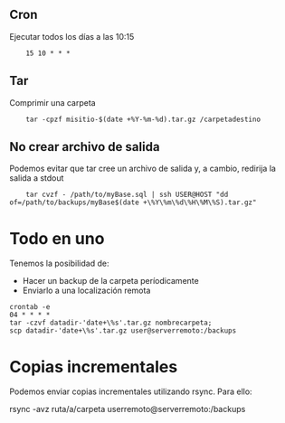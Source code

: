 
## Cron

Ejecutar todos los días a las 10:15

        15 10 * * *

## Tar

Comprimir una carpeta

        tar -cpzf misitio-$(date +%Y-%m-%d).tar.gz /carpetadestino

## No crear archivo de salida

Podemos evitar que tar cree un archivo de salida y, a cambio, redirija la salida a stdout

        tar cvzf - /path/to/myBase.sql | ssh USER@HOST "dd of=/path/to/backups/myBase$(date +\%Y\%m\%d\%H\%M\%S).tar.gz"
       
# Todo en uno

Tenemos la posibilidad de:

- Hacer un backup de la carpeta períodicamente
- Enviarlo a una localización remota

```
crontab -e 
04 * * * *
tar -czvf datadir-'date+\%s'.tar.gz nombrecarpeta;
scp datadir-'date+\%s'.tar.gz user@serverremoto:/backups
```

# Copias incrementales

Podemos enviar copias incrementales utilizando rsync. Para ello:

  rsync -avz ruta/a/carpeta userremoto@serverremoto:/backups


